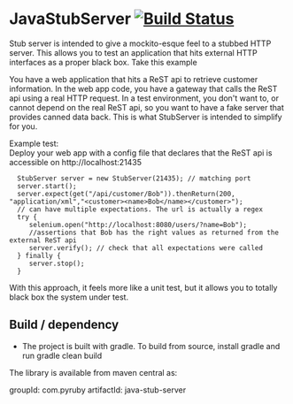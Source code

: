 JavaStubServer [![Build Status](https://api.travis-ci.org/tarttelin/JavaStubServer.png)](https://travis-ci.org/tarttelin/JavaStubServer/builds)
==============

Stub server is intended to give a mockito-esque feel to a stubbed HTTP server.  This allows you to test
an application that hits external HTTP interfaces as a proper black box.  Take this example
<p>
You have a web application that hits a ReST api to retrieve customer information.  In the web app code, you have
a gateway that calls the ReST api using a real HTTP request.  In a test environment, you don't want to, or cannot
depend on the real ReST api, so you want to have a fake server that provides canned data back.  This is what
StubServer is intended to simplify for you.

Example test:<br>
  Deploy your web app with a config file that declares that the ReST api is accessible on http://localhost:21435</li>
```
  StubServer server = new StubServer(21435); // matching port
  server.start();
  server.expect(get("/api/customer/Bob")).thenReturn(200, "application/xml","<customer><name>Bob</name></customer>");
  // can have multiple expectations. The url is actually a regex
  try {
     selenium.open("http://localhost:8080/users/?name=Bob");
     //assertions that Bob has the right values as returned from the external ReST api
     server.verify(); // check that all expectations were called
  } finally {
     server.stop();
  }
```
With this approach, it feels more like a unit test, but it allows you to totally black box the system under test.

## Build / dependency

- The project is built with gradle. To build from source, install gradle and run gradle clean build

The library is available from maven central as:

groupId:    com.pyruby
artifactId: java-stub-server
